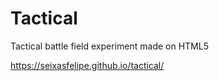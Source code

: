 # Tactical

Tactical battle field experiment made on HTML5

https://seixasfelipe.github.io/tactical/

